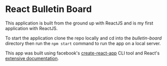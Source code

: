 # React Bulletin Board
This application is built from the ground up with ReactJS and is my first application with ReactJS.

To start the application clone the repo locally and cd into the *bulletin-board* directory then run the ```npm start``` command to run the app on a local server.

This app was built using facebook's [create-react-app](https://github.com/facebookincubator/create-react-app) CLI tool and React's [extensive documentation](https://facebook.github.io/react/docs/installation.html).
